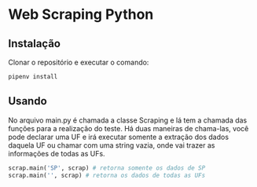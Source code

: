 # Web Scraping Python

## Instalação

Clonar o repositório e executar o comando:

```bash
pipenv install
```

## Usando

No arquivo main.py é chamada a classe Scraping e lá tem a chamada das funções para a realização do teste. Há duas maneiras de chama-las, você pode declarar uma UF e irá executar somente a extração dos dados daquela UF ou chamar com uma string vazia, onde vai trazer as informações de todas as UFs.
```python
scrap.main('SP', scrap) # retorna somente os dados de SP 
scrap.main('', scrap) # retorna os dados de todas as UFs
```